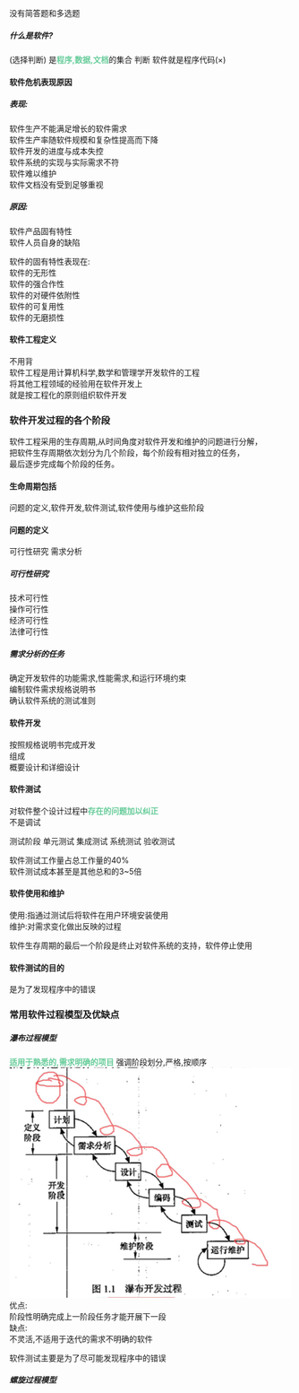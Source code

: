 没有简答题和多选题

##### 什么是软件?
(选择判断)
是<font color=#66CC99 style=" font-weight:bold;">程序,数据,文档</font>的集合
判断
软件就是程序代码(×)

#### 软件危机表现原因  
##### 表现:
软件生产不能满足增长的软件需求  
软件生产率随软件规模和复杂性提高而下降  
软件开发的进度与成本失控  
软件系统的实现与实际需求不符  
软件难以维护  
软件文档没有受到足够重视  
##### 原因:  
软件产品固有特性  
软件人员自身的缺陷  
  
软件的固有特性表现在:  
软件的无形性  
软件的强合作性  
软件的对硬件依附性  
软件的可复用性  
软件的无磨损性  

#### 软件工程定义
不用背  
软件工程是用计算机科学,数学和管理学开发软件的工程  
将其他工程领域的经验用在软件开发上  
就是按工程化的原则组织软件开发  

### 软件开发过程的各个阶段
软件工程采用的生存周期,从时间角度对软件开发和维护的问题进行分解，  
把软件生存周期依次划分为几个阶段，每个阶段有相对独立的任务，  
最后逐步完成每个阶段的任务。

#### 生命周期包括
问题的定义,软件开发,软件测试,软件使用与维护这些阶段

#### 问题的定义  
可行性研究
需求分析

##### 可行性研究
技术可行性  
操作可行性  
经济可行性  
法律可行性  

##### 需求分析的任务
确定开发软件的功能需求,性能需求,和运行环境约束  
编制软件需求规格说明书  
确认软件系统的测试准则

#### 软件开发
按照规格说明书完成开发  
组成  
概要设计和详细设计  

#### 软件测试
对软件整个设计过程中<font color=#66CC99 style=" font-weight:bold;">存在的问题加以纠正</font>  
不是调试

测试阶段
单元测试
集成测试
系统测试
验收测试

软件测试工作量占总工作量的40%  
软件测试成本甚至是其他总和的3~5倍

#### 软件使用和维护
使用:指通过测试后将软件在用户环境安装使用  
维护:对需求变化做出反映的过程  

软件生存周期的最后一个阶段是终止对软件系统的支持，软件停止使用

#### 软件测试的目的
是为了发现程序中的错误

### 常用软件过程模型及优缺点
##### 瀑布过程模型  
<font color=#66CC99 style=" font-weight:bold;">适用于熟悉的,需求明确的项目</font>
强调阶段划分,严格,按顺序 
![](img/Pasted%20image%2020230112203818.png)
优点:  
阶段性明确完成上一阶段任务才能开展下一段  
缺点:    
不灵活,不适用于迭代的需求不明确的软件  

软件测试主要是为了尽可能发现程序中的错误
##### 螺旋过程模型

